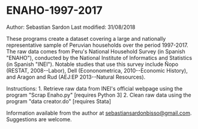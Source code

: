 # ENAHO-1997-2017
Author: Sebastian Sardon
Last modified: 31/08/2018

These programs create a dataset covering a large and nationally representative sample of Peruvian households over the period 1997-2017. The raw data comes from Peru's National Household Survey (in Spanish "ENAHO"), conducted by the National Institute of Informatics and Statistics (in Spanish "INEI"). Notable studies that use this survey include Ñopo (RESTAT, 2008--Labor), Dell (Econonometrica, 2010--Economic History), and Aragon and Rud (AEJ:EP 2013--Natural Resources).

Instructions:
    1. Retrieve raw data from INEI's official webpage using the program "Scrap Enaho.py" [requires Python 3]
    2. Clean raw data using the program "data creator.do" [requires Stata]

Information available from the author at sebastiansardonbisso@gmail.com. Suggestions are welcome.
